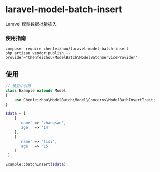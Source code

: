 # laravel-model-batch-insert
Laravel 模型数据批量插入

### 使用指南

```
composer require chenfeizhou/laravel-model-batch-insert
php artisan vendor:publish --provider="Chenfeizhou\ModelBatch\ModelBatchServiceProvider"
```

## 使用
```php
// 模型中引用
class Example extends Model
{
    use Chenfeizhou\ModelBatch\Model\Concerns\ModelBathInsertTrait;
}

$data = [
    [
      'name' => 'zhangsan',
      'age'  => '14'
    ],
    [
      'name' => 'lisi',
      'age'  => '15'
    ]
 ];

Example::batchInsert($data);
```
